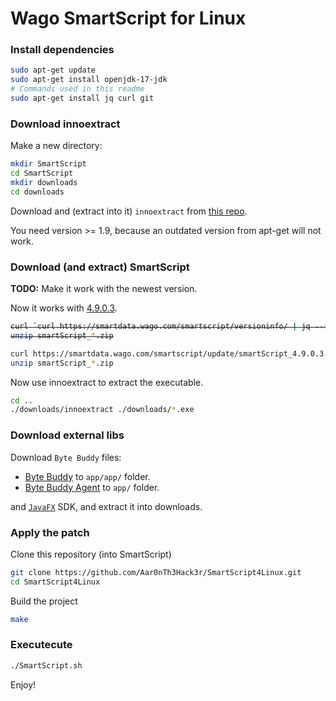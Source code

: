 # Wago SmartScript for Linux

### Install dependencies
```bash
sudo apt-get update
sudo apt-get install openjdk-17-jdk
# Commands used in this readme
sudo apt-get install jq curl git
```

### Download innoextract
Make a new directory:
```bash
mkdir SmartScript
cd SmartScript
mkdir downloads
cd downloads
```
Download and (extract into it) `innoextract` from [this repo](https://github.com/dscharrer/innoextract/releases/latest).

You need version >= 1.9, because an outdated version from apt-get will not work.

### Download (and extract) SmartScript

**TODO:** Make it work with the newest version.

Now it works with [4.9.0.3](https://smartdata.wago.com/smartscript/update/smartScript_4.9.0.3.zip).

<s>

```bash
curl `curl https://smartdata.wago.com/smartscript/versioninfo/ | jq --raw-output '"\(.installerFolderUrl)/smartScript_\(.newestVersion).zip"'` -O -J
unzip smartScript_*.zip
```
</s>

```bash
curl https://smartdata.wago.com/smartscript/update/smartScript_4.9.0.3.zip -O -J
unzip smartScript_*.zip
```

Now use innoextract to extract the executable.
```bash
cd ..
./downloads/innoextract ./downloads/*.exe
```

### Download external libs
Download `Byte Buddy` files:
* [Byte Buddy](https://mvnrepository.com/artifact/net.bytebuddy/byte-buddy) to `app/app/` folder.
* [Byte Buddy Agent](https://mvnrepository.com/artifact/net.bytebuddy/byte-buddy-agent) to `app/` folder.

and [`JavaFX`](https://gluonhq.com/products/javafx/) SDK, and extract it into downloads.

### Apply the patch
Clone this repository (into SmartScript)
```bash
git clone https://github.com/Aar0nTh3Hack3r/SmartScript4Linux.git
cd SmartScript4Linux
```
Build the project
```bash
make
```

### Executecute
```bash
./SmartScript.sh
```
Enjoy!